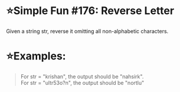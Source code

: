 # :star:Simple Fun #176: Reverse Letter

Given a string str, reverse it omitting all non-alphabetic characters.

# :star:Examples:

>   For str = "krishan", the output should be "nahsirk". <br>
    For str = "ultr53o?n", the output should be "nortlu"